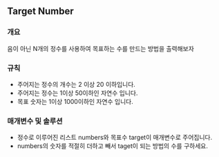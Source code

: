 Target Number
-----
### 개요
음이 아닌 N개의 정수를 사용하여 목표하는 수를 만드는 방법을 출력해보자
### 규칙
+ 주어지는 정수의 개수는 2 이상 20 이하입니다.
+ 주어지는 정수는 1이상 50이하인 자연수 입니다.
+ 목표 숫자는 1이상 1000이하인 자연수 입니다.
### 매개변수 및 솔루션
+ 정수로 이루어진 리스트 numbers와 목표수 target이 매개변수로 주어집니다.
+ numbers의 숫자를 적절히 더하고 빼서 taget이 되는 방법의 수를 구하세요.

